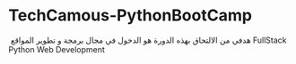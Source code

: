 # TechCamous-PythonBootCamp
 هدفي من الالتحاق بهذه الدورة هو الدخول في مجال برمجة و تطوير المواقع FullStack Python Web Development 
